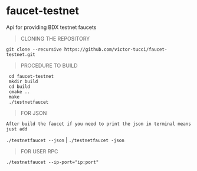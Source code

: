 # faucet-testnet
Api for providing BDX testnet faucets

>CLONING THE REPOSITORY

`git clone --recursive https://github.com/victor-tucci/faucet-testnet.git`

>PROCEDURE TO BUILD
```
 cd faucet-testnet 
 mkdir build
 cd build
 cmake ..
 make
 ./testnetfaucet
```
>FOR JSON

`After build the faucet if you need to print the json in terminal means just add`

`./testnetfaucet --json` | `./testnetfaucet -json`

>FOR USER RPC

`./testnetfaucet --ip-port="ip:port"`
